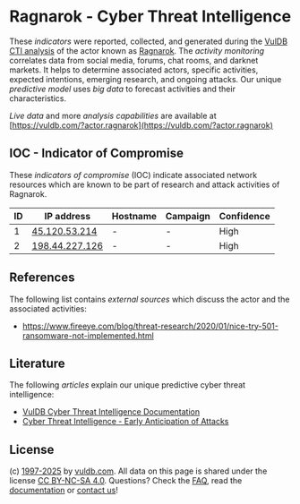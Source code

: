 # Ragnarok - Cyber Threat Intelligence

These _indicators_ were reported, collected, and generated during the [VulDB CTI analysis](https://vuldb.com/?kb.cti) of the actor known as [Ragnarok](https://vuldb.com/?actor.ragnarok). The _activity monitoring_ correlates data from social media, forums, chat rooms, and darknet markets. It helps to determine associated actors, specific activities, expected intentions, emerging research, and ongoing attacks. Our unique _predictive model_ uses _big data_ to forecast activities and their characteristics.

_Live data_ and more _analysis capabilities_ are available at [https://vuldb.com/?actor.ragnarok](https://vuldb.com/?actor.ragnarok)

## IOC - Indicator of Compromise

These _indicators of compromise_ (IOC) indicate associated network resources which are known to be part of research and attack activities of Ragnarok.

ID | IP address | Hostname | Campaign | Confidence
-- | ---------- | -------- | -------- | ----------
1 | [45.120.53.214](https://vuldb.com/?ip.45.120.53.214) | - | - | High
2 | [198.44.227.126](https://vuldb.com/?ip.198.44.227.126) | - | - | High

## References

The following list contains _external sources_ which discuss the actor and the associated activities:

* https://www.fireeye.com/blog/threat-research/2020/01/nice-try-501-ransomware-not-implemented.html

## Literature

The following _articles_ explain our unique predictive cyber threat intelligence:

* [VulDB Cyber Threat Intelligence Documentation](https://vuldb.com/?kb.cti)
* [Cyber Threat Intelligence - Early Anticipation of Attacks](https://www.scip.ch/en/?labs.20201022)

## License

(c) [1997-2025](https://vuldb.com/?kb.changelog) by [vuldb.com](https://vuldb.com/?kb.about). All data on this page is shared under the license [CC BY-NC-SA 4.0](https://creativecommons.org/licenses/by-nc-sa/4.0/). Questions? Check the [FAQ](https://vuldb.com/?kb.faq), read the [documentation](https://vuldb.com/?kb) or [contact us](https://vuldb.com/?contact)!

